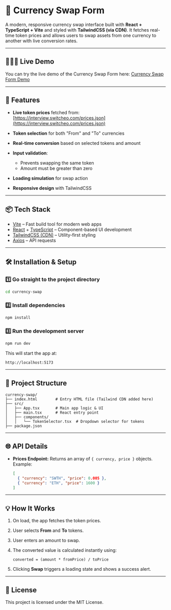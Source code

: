 # 💱 Currency Swap Form

A modern, responsive currency swap interface built with **React + TypeScript + Vite** and styled with **TailwindCSS (via CDN)**.
It fetches real-time token prices and allows users to swap assets from one currency to another with live conversion rates.

---

## 👩🏻‍💻 Live Demo
You can try the live demo of the Currency Swap Form here:
[Currency Swap Form Demo](https://currency-swap-gamma.vercel.app/)

---

## 🚀 Features

* **Live token prices** fetched from:
  [https://interview.switcheo.com/prices.json](https://interview.switcheo.com/prices.json)
* **Token selection** for both "From" and "To" currencies
* **Real-time conversion** based on selected tokens and amount
* **Input validation**:

  * Prevents swapping the same token
  * Amount must be greater than zero
* **Loading simulation** for swap action
* **Responsive design** with TailwindCSS

---

## 📦 Tech Stack

* [Vite](https://vitejs.dev/) – Fast build tool for modern web apps
* [React](https://react.dev/) + [TypeScript](https://www.typescriptlang.org/) – Component-based UI development
* [TailwindCSS (CDN)](https://tailwindcss.com/docs/installation/play-cdn) – Utility-first styling
* [Axios](https://axios-http.com/) – API requests

---

## 🛠 Installation & Setup

### 1️⃣ Go straight to the project directory

```bash
cd currency-swap
```

### 2️⃣ Install dependencies

```bash
npm install
```

### 3️⃣ Run the development server

```bash
npm run dev
```

This will start the app at:

```
http://localhost:5173
```

---

## 📄 Project Structure

```
currency-swap/
├── index.html        # Entry HTML file (Tailwind CDN added here)
├── src/
│   ├── App.tsx       # Main app logic & UI
│   ├── main.tsx      # React entry point
│   ├── components/
│   │   └── TokenSelector.tsx  # Dropdown selector for tokens
├── package.json
```

---

## 🌐 API Details

* **Prices Endpoint:**
  Returns an array of `{ currency, price }` objects.
  Example:

  ```json
  [
    { "currency": "SWTH", "price": 0.005 },
    { "currency": "ETH", "price": 1600 }
  ]
  ```

---

## 💡 How It Works

1. On load, the app fetches the token prices.
2. User selects **From** and **To** tokens.
3. User enters an amount to swap.
4. The converted value is calculated instantly using:

   ```
   converted = (amount * fromPrice) / toPrice
   ```
5. Clicking **Swap** triggers a loading state and shows a success alert.

---

## 📜 License

This project is licensed under the MIT License.
